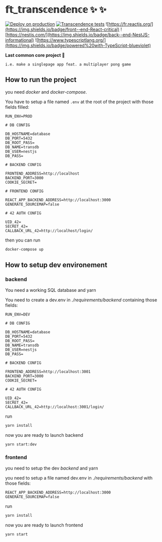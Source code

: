 # 𝕗𝕥_𝕥𝕣𝕒𝕟𝕤𝕔𝕖𝕟𝕕𝕖𝕟𝕔𝕖 ✨ ✨
[![Deploy on production](https://github.com/nouchata/ft_transcendence/actions/workflows/deploy.yml/badge.svg)](https://github.com/nouchata/ft_transcendence/actions/workflows/deploy.yml)
[![Transcendence tests](https://github.com/nouchata/ft_transcendence/actions/workflows/test.yml/badge.svg)](https://github.com/nouchata/ft_transcendence/actions/workflows/test.yml)
![https://fr.reactjs.org/](https://img.shields.io/badge/front--end-React-critical) ![https://nestjs.com/](https://img.shields.io/badge/back--end-NestJS-informational) ![https://www.typescriptlang.org/](https://img.shields.io/badge/powered%20with-TypeScript-blueviolet)

**Last common core project 🙌**

`i.e. make a singlepage app feat. a multiplayer pong game`

## How to run the project

you need _docker_ and _docker-compose_.

You have to setup a file named `.env` at the root of the project with those fields filled:

```env
RUN_ENV=PROD

# DB CONFIG

DB_HOSTNAME=database
DB_PORT=5432
DB_ROOT_PASS=
DB_NAME=transdb
DB_USER=nestjs
DB_PASS=

# BACKEND CONFIG

FRONTEND_ADDRESS=http://localhost
BACKEND_PORT=3000
COOKIE_SECRET=

# FRONTEND CONFIG

REACT_APP_BACKEND_ADDRESS=http://localhost:3000
GENERATE_SOURCEMAP=false

# 42 AUTH CONFIG

UID_42=
SECRET_42=
CALLBACK_URL_42=http://localhost/login/

```

then you can run

```sh
docker-compose up
```

## How to setup dev environement

### backend

You need a working SQL database and yarn

You need to create a dev.env in _./requirements/backend_ containing those fields:
```env
RUN_ENV=DEV

# DB CONFIG

DB_HOSTNAME=database
DB_PORT=5432
DB_ROOT_PASS=
DB_NAME=transdb
DB_USER=nestjs
DB_PASS=

# BACKEND CONFIG

FRONTEND_ADDRESS=http://localhost:3001
BACKEND_PORT=3000
COOKIE_SECRET=

# 42 AUTH CONFIG

UID_42=
SECRET_42=
CALLBACK_URL_42=http://localhost:3001/login/

```

run 

```sh
yarn install
```

now you are ready to launch backend

```sh
yarn start:dev
```


### frontend

you need to setup the dev *backend* and yarn

you need to setup a file named dev.env in _./requirements/backend_ with those fields:

```
REACT_APP_BACKEND_ADDRESS=http://localhost:3000
GENERATE_SOURCEMAP=false
```

run 

```sh
yarn install
```

now you are ready to launch frontend

```sh
yarn start
```
